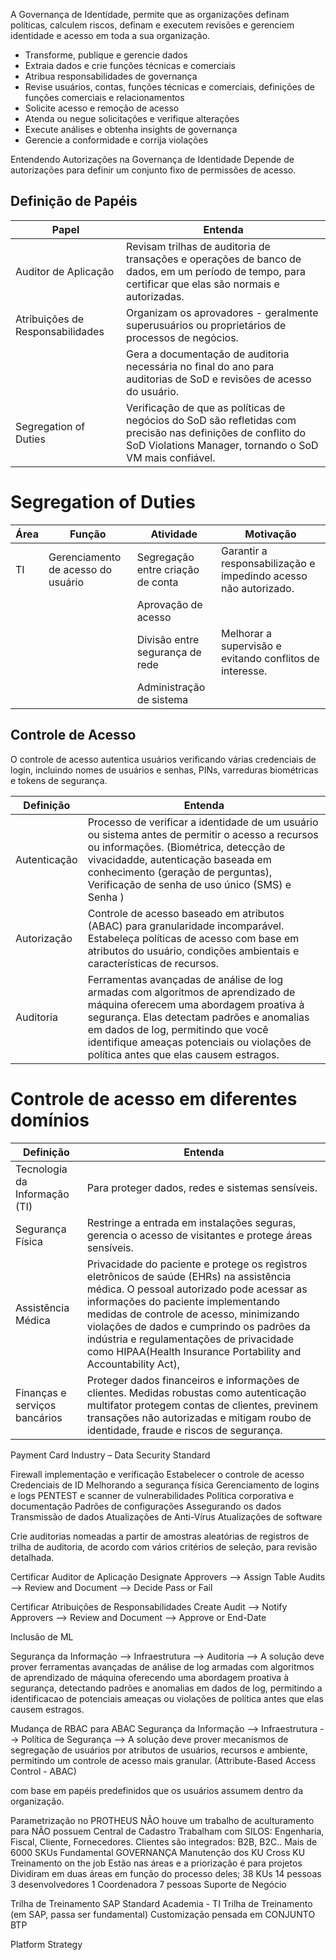 A Governança de Identidade, permite que as organizações definam políticas, calculem riscos, definam e executem revisões e gerenciem identidade e acesso em toda a sua organização.

* Transforme, publique e gerencie dados
* Extraia dados e crie funções técnicas e comerciais
* Atribua responsabilidades de governança
* Revise usuários, contas, funções técnicas e comerciais, definições de funções comerciais e relacionamentos
* Solicite acesso e remoção de acesso
* Atenda ou negue solicitações e verifique alterações
* Execute análises e obtenha insights de governança
* Gerencie a conformidade e corrija violações

Entendendo Autorizações na Governança de Identidade
Depende de autorizações para definir um conjunto fixo de permissões de acesso. 


## Definição de Papéis

| Papel                 | Entenda |
| ----                  | ----    |
| Auditor de Aplicação  | Revisam trilhas de auditoria de transações e operações de banco de dados, em um período de tempo, para certificar que elas são normais e autorizadas.  |
| Atribuições de Responsabilidades | Organizam os aprovadores - geralmente superusuários ou proprietários de processos de negócios.                       |
|                                  | Gera a documentação de auditoria necessária no final do ano para auditorias de SoD e revisões de acesso do usuário.  |
| Segregation of Duties            | Verificação de que as políticas de negócios do SoD são refletidas com precisão nas definições de conflito do SoD Violations Manager, tornando o SoD VM mais confiável. |

# Segregation of Duties 

| Área | Função                             |  Atividade                        | Motivação                                                                 |
| ---- | ------                             |  ----------                       | ---------                                                                 |
|  TI  | Gerenciamento de acesso do usuário | Segregação entre criação de conta | Garantir a responsabilização e impedindo acesso não autorizado.           |
|      |                                    | Aprovação de acesso               |                                                                           |
|      |                                    | Divisão entre segurança de rede   | Melhorar a supervisão e evitando conflitos de interesse.                  |
|      |                                    | Administração de sistema          |                                                                           |

## Controle de Acesso
O controle de acesso autentica usuários verificando várias credenciais de login, incluindo nomes de usuários e senhas, PINs, varreduras biométricas e tokens de segurança. 

| Definição    | Entenda                                                                                                           | 
| ----         | ------                                                                                                            |
| Autenticação | Processo de verificar a identidade de um usuário ou sistema antes de permitir o acesso a recursos ou informações. (Biométrica, detecção de vivacidadde,  autenticação baseada em conhecimento (geração de perguntas), Verificação de senha de uso único (SMS) e Senha ) |
| Autorização  | Controle de acesso baseado em atributos (ABAC) para granularidade incomparável. Estabeleça políticas de acesso com base em atributos do usuário, condições ambientais e características de recursos. |
| Auditoria    | Ferramentas avançadas de análise de log armadas com algoritmos de aprendizado de máquina oferecem uma abordagem proativa à segurança. Elas detectam padrões e anomalias em dados de log, permitindo que você identifique ameaças potenciais ou violações de política antes que elas causem estragos. |

# Controle de acesso em diferentes domínios

| Definição                      | Entenda                             |
| ----                           | ------                              |  
| Tecnologia da Informação (TI)  | Para proteger dados, redes e sistemas sensíveis. |
| Segurança Física               | Restringe a entrada em instalações seguras, gerencia o acesso de visitantes e protege áreas sensíveis. |
| Assistência Médica             | Privacidade do paciente e protege os registros eletrônicos de saúde (EHRs) na assistência médica. O pessoal autorizado pode acessar as informações do  paciente implementando medidas de controle de acesso, minimizando violações de dados e cumprindo os padrões da indústria e regulamentações de privacidade como HIPAA(Health  Insurance Portability and Accountability Act),  |
| Finanças e serviços bancários  | Proteger dados financeiros e informações de clientes.  Medidas robustas como autenticação multifator protegem contas de clientes, previnem  transações não autorizadas e mitigam roubo de identidade, fraude e riscos de segurança. |


Payment Card Industry – Data Security Standard

Firewall implementação e verificação
Estabelecer o controle de acesso
Credenciais de ID
Melhorando a segurança física
Gerenciamento de logins e logs
PENTEST e scanner de vulnerabilidades
Política corporativa e documentação
Padrões de configurações
Assegurando os dados
Transmissão de dados
Atualizações de Anti-Vírus
Atualizações de software


Crie auditorias nomeadas a partir de amostras aleatórias de registros de trilha de auditoria, de acordo com vários critérios de seleção, para revisão detalhada.



Certificar Auditor de Aplicação
Designate Approvers --> Assign Table Audits --> Review and Document --> Decide Pass or Fail

Certificar Atribuições de Responsabilidades
Create Audit --> Notify Approvers --> Review and Document --> Approve or End-Date


Inclusão de ML

Segurança da Informação	--> Infraestrutura --> Auditoria --> A solução deve prover ferramentas avançadas de análise de log armadas com algoritmos de aprendizado de máquina oferecendo uma abordagem proativa à segurança,  detectando padrões e anomalias em dados de log, permitindo a identificacao de potenciais ameaças  ou violações de política antes que elas causem estragos.

Mudança de RBAC para ABAC
Segurança da Informação	--> Infraestrutura	--> Política de Segurança --> A solução deve prover mecanismos de segregação de usuários por atributos de usuários, recursos e ambiente, permitindo um controle de acesso mais granular. (Attribute-Based Access Control - ABAC)

 com base em papéis predefinidos que os usuários assumem dentro da organização.



Parametrização no PROTHEUS
NÃO houve um trabalho de aculturamento para 
NÃO possuem Central de Cadastro
Trabalham com SILOS: Engenharia, Fiscal, Cliente, Fornecedores.
Clientes são integrados: B2B, B2C..
Mais de 6000 SKUs
Fundamental
GOVERNANÇA
Manutenção dos KU
Cross KU
Treinamento on the job
Estão nas áreas e a priorização é para projetos
Dividiram em duas áreas em função do processo deles;
38 KUs
14 pessoas
3 desenvolvedores
1 Coordenadora
7 pessoas
Suporte de Negócio
 
Trilha de Treinamento
SAP Standard
Academia - TI
Trilha de Treinamento (em SAP, passa ser fundamental)
Customização pensada em CONJUNTO
BTP

Platform Strategy


